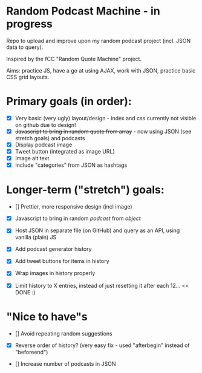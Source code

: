 # Random Podcast Machine - in progress
Repo to upload and improve upon my random podcast project (incl. JSON data to query).

Inspired by the fCC "Random Quote Machine" project.

Aims: practice JS, have a go at using AJAX, work with JSON, practice basic CSS grid layouts.

# Primary goals (in order):
- [x] Very basic (very ugly) layout/design - index and css currently not visible on github due to design!
- [x] ~~Javascript to bring in random quote from array~~ - now using JSON (see stretch goals) and podcasts
- [x] Display podcast image
- [x] Tweet button (integrated as image URL)
- [x] Image alt text
- [x] Include "categories" from JSON as hashtags

# Longer-term ("stretch") goals:
- [] Prettier, more responsive design (incl image)
- [x] Javascript to bring in random *podcast* from *object*
- [x] Host JSON in separate file (on GitHub) and query as an API, using vanilla (plain) JS
- [x] Add podcast generator history
- [x] Add tweet buttons for items in history
- [x] Wrap images in history properly
- [x] Limit history to X entries, instead of just resetting it after each 12... << DONE :)


# "Nice to have"s
- [] Avoid repeating random suggestions
- [x] Reverse order of history? (very easy fix - used "afterbegin" instead of "beforeend")
- [] Increase number of podcasts in JSON